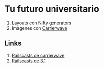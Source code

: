 # Tu futuro universitario

1. Layouts con [Nifty generators](https://github.com/ryanb/nifty-generators)
2. Imagenes con [Carrierwave](https://github.com/jnicklas/carrierwave)


## Links

1. [Railscasts de carrierwave](http://railscasts.com/episodes/253-carrierwave-file-uploads)
2. [Railscasts de 3.1](http://railscasts.com/episodes/265-rails-3-1-overview)

